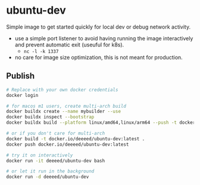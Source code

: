 # ubuntu-dev

Simple image to get started quickly for local dev or debug network activity.

- use a simple port listener to avoid having running the image interactively and prevent automatic exit (useuful for k8s).
    - `nc -l -k 1337`
- no care for image size optimization, this is not meant for production.
## Publish

```bash
# Replace with your own docker credentials
docker login

# for macos m1 users, create multi-arch build
docker buildx create --name mybuilder --use
docker buildx inspect --bootstrap
docker buildx build --platform linux/amd64,linux/arm64 --push -t docker.io/deeeed/ubuntu-dev:latest .

# or if you don't care for multi-arch
docker build -t docker.io/deeeed/ubuntu-dev:latest .
docker push docker.io/deeeed/ubuntu-dev:latest

# try it on interactively
docker run -it deeeed/ubuntu-dev bash

# or let it run in the background
docker run -d deeeed/ubuntu-dev
```